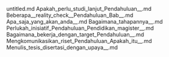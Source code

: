 untitled.md
Apakah_perlu_studi_lanjut_Pendahuluan__.md
Beberapa__reality_check__Pendahuluan_Bab__.md
Apa_saja_yang_akan_anda__.md
Bagaimana_tahapannya__.md
Perlukah_inisiatif_Pendahuluan_Pendidikan_magister__.md
Bagaimana_bekerja_dengan_target_Pendahuluan__.md
Mengkomunikasikan_riset_Pendahuluan_Apakah_itu__.md
Menulis_tesis_disertasi_dengan_upaya__.md
